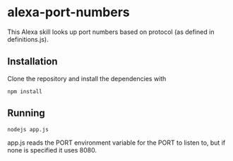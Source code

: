 # alexa-port-numbers
This Alexa skill looks up port numbers based on protocol (as defined in definitions.js).

## Installation
Clone the repository and install the dependencies with
```shell
npm install
```

## Running
```shell
nodejs app.js
```
app.js reads the PORT environment variable for the PORT to listen to, but if none is specified it uses 8080.
